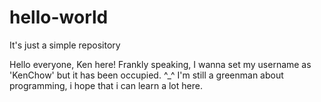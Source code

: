 # hello-world
It's just a simple repository

Hello everyone, Ken here!
Frankly speaking, I wanna set my username as 'KenChow' but it has been occupied. ^_^
I'm still a greenman about programming, i hope that i can learn a lot here.
